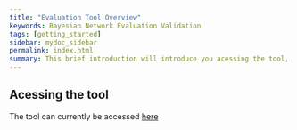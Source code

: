 ```yaml
---
title: "Evaluation Tool Overview"
keywords: Bayesian Network Evaluation Validation
tags: [getting_started]
sidebar: mydoc_sidebar
permalink: index.html
summary: This brief introduction will introduce you acessing the tool, as well as argueing it's neccesity
---
```


## Acessing the tool

The tool can currently be accessed [here](http://surgo-project.herokuapp.com/eval)

